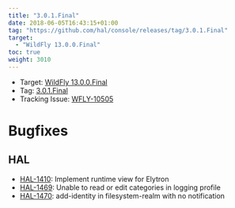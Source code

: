 ```yaml
---
title: "3.0.1.Final"
date: 2018-06-05T16:43:15+01:00
tag: "https://github.com/hal/console/releases/tag/3.0.1.Final"
target: 
  - "WildFly 13.0.0.Final"
toc: true
weight: 3010
---
```

- Target: [WildFly 13.0.0.Final](http://wildfly.org/news/2018/05/30/WildFly13-Final-Released/)
- Tag: [3.0.1.Final](https://github.com/hal/console/releases/tag/3.0.1.Final)
- Tracking Issue: [WFLY-10505](https://issues.jboss.org/browse/WFLY-10505)

# Bugfixes

## HAL

- [HAL-1410](https://issues.jboss.org/browse/HAL-1410): Implement runtime view for Elytron
- [HAL-1469](https://issues.jboss.org/browse/HAL-1469): Unable to read or edit categories in logging profile
- [HAL-1470](https://issues.jboss.org/browse/HAL-1470): add-identity in filesystem-realm with no notification
